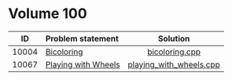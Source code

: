 # Volume 100

|  ID   |                                                           Problem statement                                                            |                       Solution                       |
|:-----:|:---------------------------------------------------------------------------------------------------------------------------------------|:----------------------------------------------------:|
| 10004 | [Bicoloring](http://uva.onlinejudge.org/index.php?option=com_onlinejudge&Itemid=8&category=12&page=show_problem&problem=945)           | [bicoloring.cpp](./bicoloring.cpp)                   |
| 10067 | [Playing with Wheels](http://uva.onlinejudge.org/index.php?option=com_onlinejudge&Itemid=8&category=12&page=show_problem&problem=1008) | [playing_with_wheels.cpp](./playing_with_wheels.cpp) |
